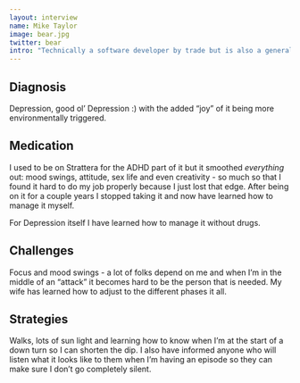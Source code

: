 ```yaml
---
layout: interview
name: Mike Taylor
image: bear.jpg
twitter: bear
intro: "Technically a software developer by trade but is also a generalist and has been in the past one or more of the following: programmer, networking specialist, computer repair tech, systems designer, database administrator, tall-ship sailor, and professional curmudgeon."
---
```


## Diagnosis

Depression, good ol&rsquo; Depression :) with the added &ldquo;joy&rdquo; of it being more environmentally triggered.  

## Medication

I used to be on Strattera for the ADHD part of it but it smoothed *everything* out: mood swings, attitude, sex life and even creativity - so much so that I found it hard to do my job properly because I just lost that edge.  After being on it for a couple years I stopped taking it and now have learned how to manage it myself.

For Depression itself I have learned how to manage it without drugs.

## Challenges

Focus and mood swings - a lot of folks depend on me and when I&rsquo;m in the middle of an &ldquo;attack&rdquo; it becomes hard to be the person that is needed. My wife has learned how to adjust to the different phases it all.

## Strategies

Walks, lots of sun light and learning how to know when I&rsquo;m at the start of a down turn so I can shorten the dip. I also have informed anyone who will listen what it looks like to them when I&rsquo;m having an episode so they can make sure I don&rsquo;t go completely silent.
